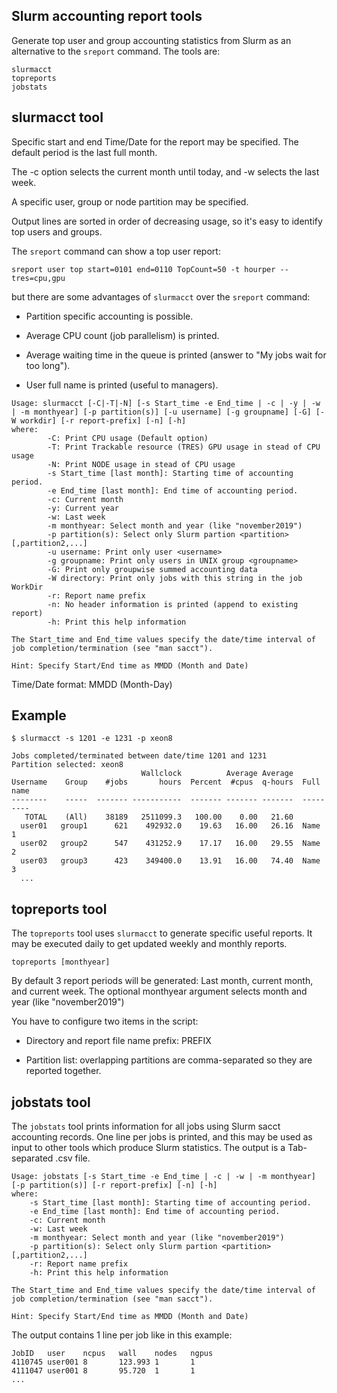 Slurm accounting report tools
-----------------------------

Generate top user and group accounting statistics from Slurm as an alternative to the ```sreport``` command.
The tools are:

```
slurmacct
topreports
jobstats
```

slurmacct tool
--------------

Specific start and end Time/Date for the report may be specified.
The default period is the last full month.

The -c option selects the current month until today, and -w selects the last week.

A specific user, group or node partition may be specified.

Output lines are sorted in order of decreasing usage, so it's easy to identify top users and groups.

The ```sreport``` command can show a top user report:

```
sreport user top start=0101 end=0110 TopCount=50 -t hourper --tres=cpu,gpu
```

but there are some advantages of ```slurmacct```  over the ```sreport``` command:

* Partition specific accounting is possible.

* Average CPU count (job parallelism) is printed.

* Average waiting time in the queue is printed (answer to "My jobs wait for too long").

* User full name is printed (useful to managers).

```
Usage: slurmacct [-C|-T|-N] [-s Start_time -e End_time | -c | -y | -w | -m monthyear] [-p partition(s)] [-u username] [-g groupname] [-G] [-W workdir] [-r report-prefix] [-n] [-h]
where:
        -C: Print CPU usage (Default option)
        -T: Print Trackable resource (TRES) GPU usage in stead of CPU usage
        -N: Print NODE usage in stead of CPU usage
        -s Start_time [last month]: Starting time of accounting period.
        -e End_time [last month]: End time of accounting period.
        -c: Current month
        -y: Current year
        -w: Last week
        -m monthyear: Select month and year (like "november2019")
        -p partition(s): Select only Slurm partion <partition>[,partition2,...]
        -u username: Print only user <username> 
        -g groupname: Print only users in UNIX group <groupname>
        -G: Print only groupwise summed accounting data
        -W directory: Print only jobs with this string in the job WorkDir
        -r: Report name prefix
        -n: No header information is printed (append to existing report)
        -h: Print this help information

The Start_time and End_time values specify the date/time interval of
job completion/termination (see "man sacct").

Hint: Specify Start/End time as MMDD (Month and Date)
```

Time/Date format: MMDD (Month-Day)


Example
-------

```
$ slurmacct -s 1201 -e 1231 -p xeon8

Jobs completed/terminated between date/time 1201 and 1231
Partition selected: xeon8
                             Wallclock          Average Average
Username    Group    #jobs       hours  Percent  #cpus  q-hours  Full name
--------    -----  ------- -----------  ------- ------- -------  ---------
   TOTAL    (All)    38189   2511099.3   100.00    0.00   21.60  
  user01   group1      621    492932.0    19.63   16.00   26.16  Name 1
  user02   group2      547    431252.9    17.17   16.00   29.55  Name 2
  user03   group3      423    349400.0    13.91   16.00   74.40  Name 3
  ...
```

topreports tool
---------------

The ```topreports``` tool uses ```slurmacct``` to generate specific useful reports.
It may be executed daily to get updated weekly and monthly reports.

```
topreports [monthyear]
```

By default 3 report periods will be generated: Last month, current month, and current week.
The optional monthyear argument selects month and year (like "november2019")

You have to configure two items in the script:

* Directory and report file name prefix: PREFIX

* Partition list: overlapping partitions are comma-separated so they are reported together.


jobstats tool
-------------

The ```jobstats``` tool prints information for all jobs using Slurm sacct accounting records.
One line per jobs is printed,
and this may be used as input to other tools which produce Slurm statistics.
The output is a Tab-separated .csv file.

```
Usage: jobstats [-s Start_time -e End_time | -c | -w | -m monthyear] [-p partition(s)] [-r report-prefix] [-n] [-h]
where:
	-s Start_time [last month]: Starting time of accounting period.
	-e End_time [last month]: End time of accounting period.
	-c: Current month
	-w: Last week
	-m monthyear: Select month and year (like "november2019")
	-p partition(s): Select only Slurm partion <partition>[,partition2,...]
	-r: Report name prefix
	-h: Print this help information

The Start_time and End_time values specify the date/time interval of
job completion/termination (see "man sacct").

Hint: Specify Start/End time as MMDD (Month and Date)
```
The output contains 1 line per job like in this example:

```
JobID   user    ncpus   wall    nodes   ngpus
4110745 user001 8       123.993 1       1
4111047 user001 8       95.720  1       1
...
```
